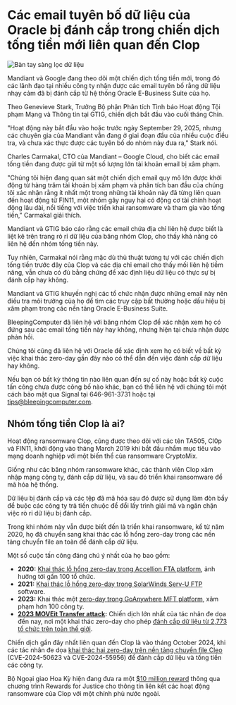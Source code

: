 # Các email tuyên bố dữ liệu của Oracle bị đánh cắp trong chiến dịch tống tiền mới liên quan đến Clop

![Bàn tay sàng lọc dữ liệu](https://www.bleepstatic.com/content/hl-images/2024/08/16/data-leak.jpg)

Mandiant và Google đang theo dõi một chiến dịch tống tiền mới, trong đó các lãnh đạo tại nhiều công ty nhận được các email tuyên bố rằng dữ liệu nhạy cảm đã bị đánh cắp từ hệ thống Oracle E-Business Suite của họ.

Theo Genevieve Stark, Trưởng Bộ phận Phân tích Tình báo Hoạt động Tội phạm Mạng và Thông tin tại GTIG, chiến dịch bắt đầu vào cuối tháng Chín.

"Hoạt động này bắt đầu vào hoặc trước ngày September 29, 2025, nhưng các chuyên gia của Mandiant vẫn đang ở giai đoạn đầu của nhiều cuộc điều tra, và chưa xác thực được các tuyên bố do nhóm này đưa ra," Stark nói.

Charles Carmakal, CTO của Mandiant – Google Cloud, cho biết các email tống tiền đang được gửi từ một số lượng lớn tài khoản email bị xâm phạm.

"Chúng tôi hiện đang quan sát một chiến dịch email quy mô lớn được khởi động từ hàng trăm tài khoản bị xâm phạm và phân tích ban đầu của chúng tôi xác nhận rằng ít nhất một trong những tài khoản này đã từng liên quan đến hoạt động từ FIN11, một nhóm gây nguy hại có động cơ tài chính hoạt động lâu dài, nổi tiếng với việc triển khai ransomware và tham gia vào tống tiền," Carmakal giải thích.

Mandiant và GTIG báo cáo rằng các email chứa địa chỉ liên hệ được biết là liệt kê trên trang rò rỉ dữ liệu của băng nhóm Clop, cho thấy khả năng có liên hệ đến nhóm tống tiền này.

Tuy nhiên, Carmakal nói rằng mặc dù thủ thuật tương tự với các chiến dịch tống tiền trước đây của Clop và các địa chỉ email cho thấy mối liên hệ tiềm năng, vẫn chưa có đủ bằng chứng để xác định liệu dữ liệu có thực sự bị đánh cắp hay không.

Mandiant và GTIG khuyến nghị các tổ chức nhận được những email này nên điều tra môi trường của họ để tìm các truy cập bất thường hoặc dấu hiệu bị xâm phạm trong các nền tảng Oracle E-Business Suite.

BleepingComputer đã liên hệ với băng nhóm Clop để xác nhận xem họ có đứng sau các email tống tiền này hay không, nhưng hiện tại chưa nhận được phản hồi.

Chúng tôi cũng đã liên hệ với Oracle để xác định xem họ có biết về bất kỳ việc khai thác zero-day gần đây nào có thể dẫn đến việc đánh cắp dữ liệu hay không.

Nếu bạn có bất kỳ thông tin nào liên quan đến sự cố này hoặc bất kỳ cuộc tấn công chưa được công bố nào khác, bạn có thể liên hệ với chúng tôi một cách bảo mật qua Signal tại 646-961-3731 hoặc tại tips@bleepingcomputer.com.

## Nhóm tống tiền Clop là ai?

Hoạt động ransomware Clop, cũng được theo dõi với các tên TA505, Cl0p và FIN11, khởi động vào tháng March 2019 khi bắt đầu nhắm mục tiêu vào mạng doanh nghiệp với một biến thể của ransomware CryptoMix.

Giống như các băng nhóm ransomware khác, các thành viên Clop xâm nhập mạng công ty, đánh cắp dữ liệu, và sau đó triển khai ransomware để mã hóa hệ thống.

Dữ liệu bị đánh cắp và các tệp đã mã hóa sau đó được sử dụng làm đòn bẩy để buộc các công ty trả tiền chuộc để đổi lấy trình giải mã và ngăn chặn việc rò rỉ dữ liệu bị đánh cắp.

Trong khi nhóm này vẫn được biết đến là triển khai ransomware, kể từ năm 2020, họ đã chuyển sang khai thác các lỗ hổng zero-day trong các nền tảng chuyển file an toàn để đánh cắp dữ liệu.

Một số cuộc tấn công đáng chú ý nhất của họ bao gồm:

* **2020:** [Khai thác lỗ hổng zero-day trong Accellion FTA platform](https://www.bleepingcomputer.com/tag/accellion/), ảnh hưởng tới gần 100 tổ chức.
* **2021:** [Khai thác lỗ hổng zero-day trong SolarWinds Serv-U FTP](https://www.bleepingcomputer.com/news/security/clop-gang-exploiting-solarwinds-serv-u-flaw-in-ransomware-attacks/) software.
* **2023:** Khai thác một [zero-day trong GoAnywhere MFT platform](https://www.bleepingcomputer.com/news/security/fortra-shares-findings-on-goanywhere-mft-zero-day-attacks/), xâm phạm hơn 100 công ty.
* **[2023 MOVEit Transfer attack](https://www.bleepingcomputer.com/news/security/clop-ransomware-claims-responsibility-for-moveit-extortion-attacks/):** Chiến dịch lớn nhất của tác nhân đe dọa đến nay, nơi một khai thác zero-day cho phép [đánh cắp dữ liệu từ 2,773 tổ chức trên toàn thế giới](https://www.emsisoft.com/en/blog/44123/unpacking-the-moveit-breach-statistics-and-analysis/).

Chiến dịch gần đây nhất liên quan đến Clop là vào tháng October 2024, khi các tác nhân đe dọa [khai thác hai zero-day trên nền tảng chuyển file Cleo](https://www.bleepingcomputer.com/news/security/clop-ransomware-claims-responsibility-for-cleo-data-theft-attacks/) (CVE-2024-50623 và CVE-2024-55956) để đánh cắp dữ liệu và tống tiền các công ty.

Bộ Ngoại giao Hoa Kỳ hiện đang đưa ra một [$10 million reward](https://www.bleepingcomputer.com/news/security/us-govt-offers-10-million-bounty-for-info-on-clop-ransomware/) thông qua chương trình Rewards for Justice cho thông tin liên kết các hoạt động ransomware của Clop với một chính phủ nước ngoài.
